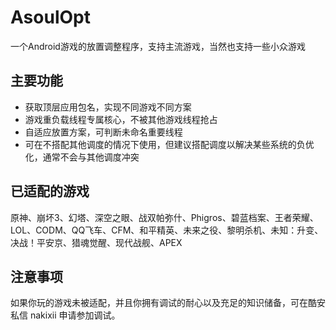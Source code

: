 # AsoulOpt
一个Android游戏的放置调整程序，支持主流游戏，当然也支持一些小众游戏

## 主要功能
- 获取顶层应用包名，实现不同游戏不同方案  
- 游戏重负载线程专属核心，不被其他游戏线程抢占  
- 自适应放置方案，可判断未命名重要线程
- 可在不搭配其他调度的情况下使用，但建议搭配调度以解决某些系统的负优化，通常不会与其他调度冲突

## 已适配的游戏
原神、崩坏3、幻塔、深空之眼、战双帕弥什、Phigros、碧蓝档案、王者荣耀、LOL、CODM、QQ飞车、CFM、和平精英、未来之役、黎明杀机、未知：升变、决战！平安京、猎魂觉醒、现代战舰、APEX

## 注意事项
如果你玩的游戏未被适配，并且你拥有调试的耐心以及充足的知识储备，可在酷安私信 nakixii 申请参加调试。
